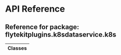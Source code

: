 # API Reference

## Reference for package: flytekitplugins.k8sdataservice.k8s

| Classes  |
| :------------- |
